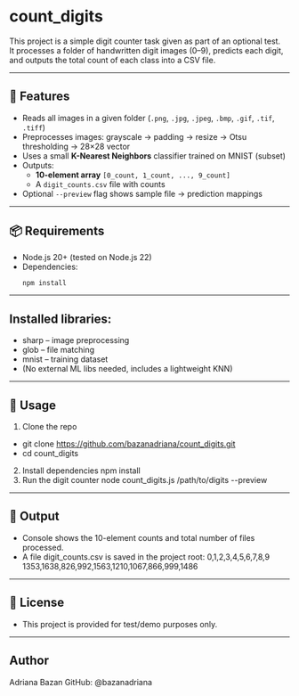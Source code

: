 # count_digits

This project is a simple digit counter task given as part of an optional test.  
It processes a folder of handwritten digit images (0–9), predicts each digit,  
and outputs the total count of each class into a CSV file.

---

## 🚀 Features
- Reads all images in a given folder (`.png`, `.jpg`, `.jpeg`, `.bmp`, `.gif`, `.tif`, `.tiff`)
- Preprocesses images: grayscale → padding → resize → Otsu thresholding → 28×28 vector
- Uses a small **K-Nearest Neighbors** classifier trained on MNIST (subset)
- Outputs:
  - **10-element array** `[0_count, 1_count, ..., 9_count]`
  - A `digit_counts.csv` file with counts
- Optional `--preview` flag shows sample file → prediction mappings

---

## 📦 Requirements
- Node.js 20+ (tested on Node.js 22)
- Dependencies:
  ```bash
  npm install

---

## Installed libraries:
- sharp – image preprocessing
- glob – file matching
- mnist – training dataset
- (No external ML libs needed, includes a lightweight KNN)

---

## 🔧 Usage
1. Clone the repo
- git clone https://github.com/bazanadriana/count_digits.git
- cd count_digits
2. Install dependencies
npm install
3. Run the digit counter
node count_digits.js /path/to/digits --preview

---

## 📂 Output
- Console shows the 10-element counts and total number of files processed.
- A file digit_counts.csv is saved in the project root:
0,1,2,3,4,5,6,7,8,9
1353,1638,826,992,1563,1210,1067,866,999,1486

---

## 📝 License
- This project is provided for test/demo purposes only.

---

## Author
Adriana Bazan
GitHub: @bazanadriana